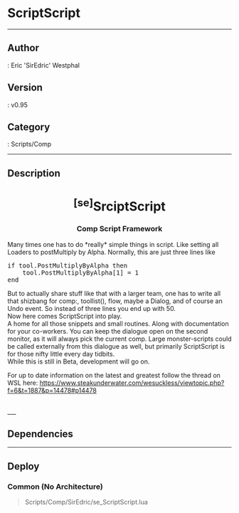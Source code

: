 # ScriptScript
___

## Author
 : Eric 'SirEdric' Westphal

## Version
 : v0.95

## Category
 : Scripts/Comp
___

## Description
<h1 align="center"><sup>&#91;se&#93;</sup>SrciptScript </h1> <h3 align="center"> Comp Script Framework</h3>
<p>Many times one has to do *really* simple things in script. Like setting all Loaders to postMultiply by Alpha.
Normally, this are just three lines like 
<pre>if tool.PostMultiplyByAlpha then
    tool.PostMultiplyByAlpha&#91;1&#93; = 1
end
</pre>
But to actually share stuff like that with a larger team, one has to write all that shizbang for comp:, toollist(), flow, maybe a Dialog, and of course an Undo event.
So instead of three lines you end up with 50.<br>
Now here comes ScriptScript into play.<br>
A home for all those snippets and small routines. Along with documentation for your co-workers.
You can keep the dialogue open on the second monitor, as it will always pick the current comp.
Large monster-scripts could be called externally from this dialogue as well, but primarily ScriptScript is for those nifty little every day tidbits.<br>
While this is still in Beta, development will go on.<br>

For up to date information on the latest and greatest
follow the thread on WSL here: https://www.steakunderwater.com/wesuckless/viewtopic.php?f=6&t=1887&p=14478#p14478<br><br>
</p>___

## Dependencies


___

## Deploy

### Common (No Architecture)

> Scripts/Comp/SirEdric/se_ScriptScript.lua  
